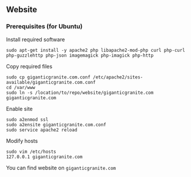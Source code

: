 ## Website
### Prerequisites (for Ubuntu)
Install required software
```
sudo apt-get install -y apache2 php libapache2-mod-php curl php-curl php-guzzlehttp php-json imagemagick php-imagick php-http
```
Copy required files
```
sudo cp giganticgranite.com.conf /etc/apache2/sites-available/giganticgranite.com.conf
cd /var/www
sudo ln -s /location/to/repo/website/giganticgranite.com giganticgranite.com
```
Enable site
```
sudo a2enmod ssl
sudo a2ensite giganticgranite.com.conf
sudo service apache2 reload
```
Modify hosts
```
sudo vim /etc/hosts
127.0.0.1 giganticgranite.com
```
You can find website on ```giganticgranite.com```
